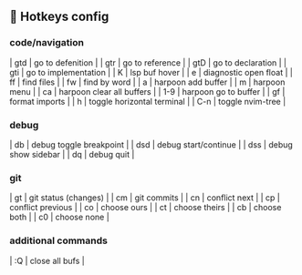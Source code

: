 ## :wrench: Hotkeys config

### code/navigation

| gtd | go to defenition     |
| gtr | go to reference      |
| gtD | go to declaration    |
| gti | go to implementation |
|  K  | lsp buf hover        |
| <leader>e | diagnostic open float |
| <leader>ff | find files    |
| <leader>fw | find by word  |
| <leader>a | harpoon add buffer |
| <leader>m | harpoon menu |
| <leader>ca | harpoon clear all buffers |
| <leader>1-9 | harpoon go to buffer |
| <leader>gf | format imports |
| <leader>h | toggle horizontal terminal |
| C-n | toggle nvim-tree |

### debug

| <leader>db | debug toggle breakpoint |
| <leader>dsd | debug start/continue |
| <leader>dss | debug show sidebar |
| <leader>dq | debug quit |

### git

| <leader>gt | git status (changes) |
| <leader>cm | git commits |
| cn | conflict next |
| cp | conflict previous |
| co | choose ours |
| ct | choose theirs |
| cb | choose both |
| c0 | choose none |

### additional commands

| :Q | close all bufs |

